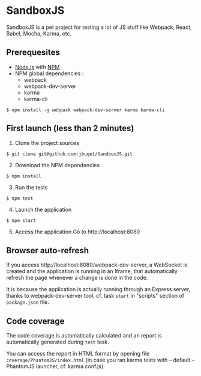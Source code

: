 # SandboxJS

SandboxJS is a pet project for testing a lot of JS stuff like Webpack, React, Babel, Mocha, Karma, etc.

## Prerequesites

* [Node.js](https://nodejs.org) with [NPM](https://www.npmjs.com/)
* NPM global dependencies :
    * webpack
    * webpack-dev-server
    * karma
    * karma-cli

```
$ npm install -g webpack webpack-dev-server karma karma-cli
```

## First launch (less than 2 minutes)

1. Clone the project sources
```
$ git clone git@github.com:jbuget/SandboxJS.git
```

2. Download the NPM dependencies
```
$ npm install
```

3. Run the tests
```
$ npm test
```

4. Launch the application
```
$ npm start
```

5. Access the application
Go to http://localhost:8080


## Browser auto-refresh

If you access http://localhost:8080/webpack-dev-server, a WebSocket is created and the application is running in an
Iframe, that automatically refresh the page whenever a change is done in the code.

It is because the application is actually running through an Express server, thanks to webpack-dev-server tool, cf. task
`start` in "scripts" section of `package.json` file.

## Code coverage

The code coverage is automatically calculated and an report is automatically generated during `test` task.

You can access the report in HTML format by opening file `coverage/PhantomJS/index.html` (in case you ran karma tests
with – default – PhantomJS launcher, cf. karma.conf.js).
